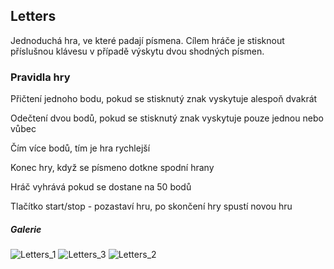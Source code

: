 <h2>Letters</h2>

Jednoduchá hra, ve které padají písmena. Cílem hráče je stisknout příslušnou klávesu v případě výskytu dvou shodných písmen.

<h3>Pravidla hry</h3>
            
Přičtení jednoho bodu, pokud se stisknutý znak vyskytuje alespoň dvakrát

Odečtení dvou bodů, pokud se stisknutý znak vyskytuje pouze jednou nebo vůbec

Čím více bodů, tím je hra rychlejší

Konec hry, když se písmeno dotkne spodní hrany  

Hráč vyhrává pokud se dostane na 50 bodů


Tlačítko start/stop - pozastaví hru, po skončení hry spustí novou hru

<h5>Galerie</h5>

![Letters_1](https://github.com/LukaBrychta/Letters/assets/134295729/f5623f27-ae17-4105-b39f-f9a16f8208b2)
![Letters_3](https://github.com/LukaBrychta/Letters/assets/134295729/b11946a1-2ed4-4dcd-aa2a-4a21d5fba4cf)
![Letters_2](https://github.com/LukaBrychta/Letters/assets/134295729/7823491c-9c8a-46ae-b748-35355b916168)
